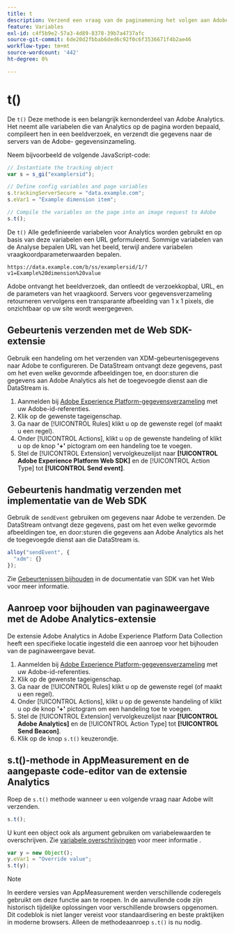 ```yaml
---
title: t
description: Verzend een vraag van de paginamening het volgen aan Adobe.
feature: Variables
exl-id: c4f5b9e2-57a3-4d89-8378-39b7a4737afc
source-git-commit: 6de20d2fbbab6ded6c92f0c6f3536671f4b2ae46
workflow-type: tm+mt
source-wordcount: '442'
ht-degree: 0%

---
```


# t()

De `t()` Deze methode is een belangrijk kernonderdeel van Adobe Analytics. Het neemt alle variabelen die van Analytics op de pagina worden bepaald, compileert hen in een beeldverzoek, en verzendt die gegevens naar de servers van de Adobe- gegevensinzameling.

Neem bijvoorbeeld de volgende JavaScript-code:

```js
// Instantiate the tracking object
var s = s_gi("examplersid");

// Define config variables and page variables
s.trackingServerSecure = "data.example.com";
s.eVar1 = "Example dimension item";

// Compile the variables on the page into an image request to Adobe
s.t();
```

De `t()` Alle gedefinieerde variabelen voor Analytics worden gebruikt en op basis van deze variabelen een URL geformuleerd. Sommige variabelen van de Analyse bepalen URL van het beeld, terwijl andere variabelen vraagkoordparameterwaarden bepalen.

```text
https://data.example.com/b/ss/examplersid/1/?v1=Example%20dimension%20value
```

Adobe ontvangt het beeldverzoek, dan ontleedt de verzoekkopbal, URL, en de parameters van het vraagkoord. Servers voor gegevensverzameling retourneren vervolgens een transparante afbeelding van 1 x 1 pixels, die onzichtbaar op uw site wordt weergegeven.

## Gebeurtenis verzenden met de Web SDK-extensie

Gebruik een handeling om het verzenden van XDM-gebeurtenisgegevens naar Adobe te configureren. De DataStream ontvangt deze gegevens, past om het even welke gevormde afbeeldingen toe, en door:sturen die gegevens aan Adobe Analytics als het de toegevoegde dienst aan die DataStream is.

1. Aanmelden bij [Adobe Experience Platform-gegevensverzameling](https://experience.adobe.com/data-collection) met uw Adobe-id-referenties.
1. Klik op de gewenste tageigenschap.
1. Ga naar de [!UICONTROL Rules] klikt u op de gewenste regel (of maakt u een regel).
1. Onder [!UICONTROL Actions], klikt u op de gewenste handeling of klikt u op de knop **&#39;+&#39;** pictogram om een handeling toe te voegen.
1. Stel de [!UICONTROL Extension] vervolgkeuzelijst naar **[!UICONTROL Adobe Experience Platform Web SDK]** en de [!UICONTROL Action Type] tot **[!UICONTROL Send event]**.

## Gebeurtenis handmatig verzenden met implementatie van de Web SDK

Gebruik de `sendEvent` gebruiken om gegevens naar Adobe te verzenden. De DataStream ontvangt deze gegevens, past om het even welke gevormde afbeeldingen toe, en door:sturen die gegevens aan Adobe Analytics als het de toegevoegde dienst aan die DataStream is.

```js
alloy("sendEvent", {
  "xdm": {}
});
```

Zie [Gebeurtenissen bijhouden](https://experienceleague.adobe.com/docs/experience-platform/edge/fundamentals/tracking-events.html) in de documentatie van SDK van het Web voor meer informatie.

## Aanroep voor bijhouden van paginaweergave met de Adobe Analytics-extensie

De extensie Adobe Analytics in Adobe Experience Platform Data Collection heeft een specifieke locatie ingesteld die een aanroep voor het bijhouden van de paginaweergave bevat.

1. Aanmelden bij [Adobe Experience Platform-gegevensverzameling](https://experience.adobe.com/data-collection) met uw Adobe-id-referenties.
1. Klik op de gewenste tageigenschap.
1. Ga naar de [!UICONTROL Rules] klikt u op de gewenste regel (of maakt u een regel).
1. Onder [!UICONTROL Actions], klikt u op de gewenste handeling of klikt u op de knop **&#39;+&#39;** pictogram om een handeling toe te voegen.
1. Stel de [!UICONTROL Extension] vervolgkeuzelijst naar **[!UICONTROL Adobe Analytics]** en de [!UICONTROL Action Type] tot **[!UICONTROL Send Beacon]**.
1. Klik op de knop `s.t()` keuzerondje.

## s.t()-methode in AppMeasurement en de aangepaste code-editor van de extensie Analytics

Roep de `s.t()` methode wanneer u een volgende vraag naar Adobe wilt verzenden.

```js
s.t();
```

U kunt een object ook als argument gebruiken om variabelewaarden te overschrijven. Zie [variabele overschrijvingen](../../js/overrides.md) voor meer informatie .

```js
var y = new Object();
y.eVar1 = "Override value";
s.t(y);
```

>[!NOTE]
>
>In eerdere versies van AppMeasurement werden verschillende coderegels gebruikt om deze functie aan te roepen. In de aanvullende code zijn historisch tijdelijke oplossingen voor verschillende browsers opgenomen. Dit codeblok is niet langer vereist voor standaardisering en beste praktijken in moderne browsers. Alleen de methodeaanroep `s.t()` is nu nodig.
